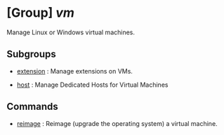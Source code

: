 # [Group] _vm_

Manage Linux or Windows virtual machines.

## Subgroups

- [extension](/Commands/vm/extension/readme.md)
: Manage extensions on VMs.

- [host](/Commands/vm/host/readme.md)
: Manage Dedicated Hosts for Virtual Machines

## Commands

- [reimage](/Commands/vm/_reimage.md)
: Reimage (upgrade the operating system) a virtual machine.

